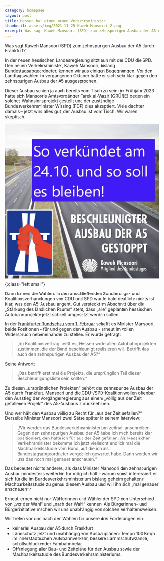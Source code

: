 ```yaml
---
category: homepage
layout: post
title: Hessen hat einen neuen Verkehrsminister
thumbnail: assets/img/2023-11-25-Kaweh-Mansoori-2.png
excerpt: Was sagt Kaweh Mansoori (SPD) zum zehnspurigen Ausbau der A5 durch Frankfurt?
---
```

Was sagt Kaweh Mansoori (SPD) zum zehnspurigen Ausbau der A5 durch Frankfurt?

In der neuen hessischen Landesregierung sitzt nun mit der CDU die SPD. Den neuen Verkehrsminister, Kaweh Mansoori, bislang Bundestagsabgeordneter, kennen wir aus einigen Begegnungen. Vor den Landtagswahlen im vergangenen Oktober hatte er sich sehr klar gegen den zehnspurigen Ausbau der A5 ausgesprochen. 

Dieser Ausbau schien ja auch bereits vom Tisch zu sein: im Frühjahr 2023 hatte sich Mansooris Amtsvorgänger Tarek al-Wazir (GRÜNE) gegen ein solches Wahnsinnsprojekt gestellt und der zuständige Bundesverkehrsminister Wissing (FDP) dies akzeptiert. 
Viele dachten damals – jetzt wird alles gut, der Ausbau ist vom Tisch. Wir waren skeptisch. 

![Beschleunigter Ausbau der A5 gestoppt? So sicher ist das nicht!](/assets/img/2023-11-25-Kaweh-Mansoori.png){:class="left small"}

Dann kamen die Wahlen. In den anschließenden Sondierungs- und Koalitionsverhandlungen von CDU und SPD wurde bald deutlich: nichts ist klar, was den A5-Ausbau angeht. Gut versteckt im Abschnitt über die „Stärkung des ländlichen Raums“ steht, dass „alle“ geplanten hessischen Autobahnprojekte jetzt schnell umgesetzt werden sollen. 

In der [Frankfurter Rundschau vom 1. Februar]((https://www.fr.de/rhein-main/landespolitik/hessens-wirtschaftsminister-kaweh-mansoori-es-gibt-eine-grosse-erwartungshaltung-92807090.html)) schafft es Minister Mansoori, beide Positionen – für und gegen den Ausbau -  erneut im vollen Widerspruch nebeneinander zu stellen. Er wurde gefragt:

> „Im Koalitionsvertrag heißt es, Hessen wolle allen Autobahnprojekten zustimmen, die der Bund beschleunigt realisieren will. Betrifft das auch den zehnspurigen Ausbau der A5?“

Seine Antwort: 

> „Das betrifft erst mal die Projekte, die ursprünglich Teil dieser Beschleunigungsliste sein sollten.“

Zu diesen „ursprünglichen Projekten“ gehört der zehnspurige Ausbau der A5 durch Frankfurt. 
Mansoori und die CDU-/SPD-Koalition wollen offenbar den Ausstieg der Vorgängerregierung aus einem „völlig aus der Zeit gefallenen Projekt“ des A5-Ausbaus zurücknehmen.

Und wer hält den Ausbau völlig zu Recht für „aus der Zeit gefallen?“ Derselbe Minister Mansoori, zwei Sätze später in seinem Interview:

> „Wir werden das Bundesverkehrsministerium zeitnah anschreiben. Gegen den zehnspurigen Ausbau der A5 habe ich mich bereits klar positioniert, den halte ich für aus der Zeit gefallen. Als Hessischer Verkehrsminister bekomme ich jetzt vielleicht endlich mal die Machbarkeitsstudie vom Bund, auf die ich als Bundestagsabgeordneter vergeblich gewartet habe. Dann werden wir uns das noch mal genauer anschauen.“

Das bedeutet nichts anderes, als dass Minister Mansoori den zehnspurigen Ausbau mindestens weiterhin für möglich hält – warum sonst interessiert er sich für die im Bundesverkehrsministerium bislang geheim gehaltene Machbarkeitsstudie zu genau diesem Ausbau und will ihn sich „mal genauer anschauen“?

Erneut lernen nicht nur Wählerinnen und Wähler der SPD den Unterschied von „vor der Wahl“ und „nach der Wahl“ kennen. Als Bürgerinnen- und Bürgerinitiative machen wir uns unabhängig von solchen Verhaltensweisen. 

Wir treten vor und nach den Wahlen für unsere drei Forderungen ein:
- keinerlei Ausbau der A5 durch Frankfurt
- Lärmschutz jetzt und unabhängig von Ausbauplänen: Tempo 100 Km/h im innerstädtischen Autobahnverkehr, bessere Lärnmschutwzände, schallschluckender Fahrbahnbelag
- Offenlegung aller Bau- und Zeitpläne für den Ausbau sowie der Machbarkeitsstudie des Bundesverkehrsministeriums. 